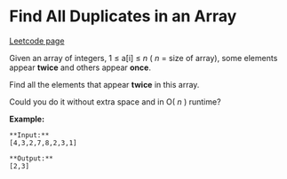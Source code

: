 # Find All Duplicates in an Array
[Leetcode page](https://leetcode.com/problems/find-all-duplicates-in-an-array/description)

Given an array of integers, 1 ≤ a[i] ≤ _n_ ( _n_ = size of array), some
elements appear **twice** and others appear **once**.

Find all the elements that appear **twice** in this array.

Could you do it without extra space and in O( _n_ ) runtime?

**Example:**  

    
    
    **Input:**
    [4,3,2,7,8,2,3,1]
    
    **Output:**
    [2,3]
    

